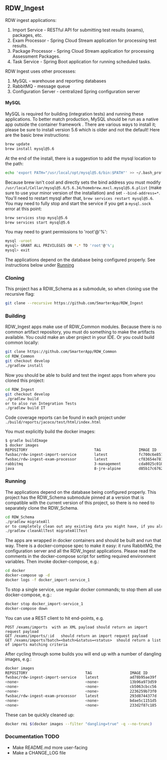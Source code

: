 ## RDW_Ingest
RDW ingest applications:
1. Import Service - RESTful API for submitting test results (exams), packages, etc.
1. Exam Processor - Spring Cloud Stream application for processing test results.
1. Package Processor - Spring Cloud Stream application for processing Assessment Packages.
1. Task Service - Spring Boot application for running scheduled tasks.

RDW Ingest uses other processes:
1. MySQL - warehouse and reporting databases
1. RabbitMQ - message queue
1. Configuration Server - centralized Spring configuration server

#### MySQL
MySQL is required for building (integration tests) and running these applications. To better match production, MySQL
should be run as a native app outside the container framework . There are various ways to install it; please be sure 
to install version 5.6 which is older and not the default! Here are the basic brew instructions:
```bash
brew update
brew install mysql@5.6
```
At the end of the install, there is a suggestion to add the mysql location to the path:
```bash
echo 'export PATH="/usr/local/opt/mysql@5.6/bin:$PATH"' >> ~/.bash_profile
```

Because brew isn't cool and directly sets the bind address you must modify `/usr/local/Cellar/mysql@5.6/5.6.34/homebrew.mxcl.mysql@5.6.plist` 
(make sure to use your minor version of the installation) and set `--bind-address=*`. 
You'll need to restart mysql after that, `brew services restart mysql@5.6`. You may need to fully stop and start
the service if you get a `mysql.sock` error at this point:
```bash
brew services stop mysql@5.6
brew services start mysql@5.6 
```

You may need to grant permissions to 'root'@'%':
```bash
mysql -uroot
mysql> GRANT ALL PRIVILEGES ON *.* TO 'root'@'%';
mysql> exit
```

The applications depend on the database being configured properly. See instructions below under [Running](#running)


### Cloning
This project has a RDW_Schema as a submodule, so when cloning use the recursive flag:
```bash
git clone --recursive https://github.com/SmarterApp/RDW_Ingest
```

### Building
RDW_Ingest apps make use of RDW_Common modules. Because there is no common artifact repository, you must do something
to make the artifacts available. You could make an uber project in your IDE. Or you could build common locally:
```bash
git clone https://github.com/SmarterApp/RDW_Common
cd RDW_Common
git checkout develop
./gradlew install
```

Now you should be able to build and test the ingest apps from where you cloned this project:
```bash
cd RDW_Ingest
git checkout develop
./gradlew build
or to also run Integration Tests
./gradlew build IT 
```
Code coverage reports can be found in each project under `./build/reports/jacoco/test/html/index.html` 

You must explicitly build the docker images:
```bash
$ gradle buildImage
$ docker images
REPOSITORY                              TAG                 IMAGE ID            CREATED             SIZE
fwsbac/rdw-ingest-import-service        latest              fc700c6e8518        14 minutes ago      131 MB
fwsbac/rdw-ingest-exam-processor        latest              cf83654e781f        9 seconds ago       130 MB
rabbitmq                                3-management        cda8025c010b        3 weeks ago         179 MB
java                                    8-jre-alpine        d85b17c6762e        6 weeks ago         108 MB
```

### Running
The applications depend on the database being configured properly. This project has the RDW_Schema submodule pinned at a
version that is compatible with the current version of this project, so there is no need to separately clone the RDW_Schema.
```bash
cd RDW_Schema
./gradlew migrateAll
or to completely clean out any existing data you might have, if you already have the database set up:
./gradlew cleanAllTest migrateAllTest
```

The apps are wrapped in docker containers and should be built and run that way. There is a docker-compose spec
to make it easy: it runs RabbitMQ, the configuration server and all the RDW_Ingest applications. Please read the
comments in the docker-compose script for setting required environment variables. Then invoke docker-compose, e.g.:
```bash
cd docker
docker-compose up -d
docker logs -f docker_import-service_1
```
To stop a single service, use regular docker commands; to stop them all use docker-compose, e.g.:
```bash
docker stop docker_import-service_1
docker-compose down
```

You can use a REST client to hit end-points, e.g.
```text
POST /exams/imports  with an XML payload should return an import request payload
GET /exams/imports/:id   should return an import request payload
GET /exams/imports?batch=<batch>&status=<status>  should return a list of imports matching criteria
```

After cycling through some builds you will end up with a number of dangling images, e.g.:
```bash
docker images
REPOSITORY                          TAG                 IMAGE ID            CREATED             SIZE
fwsbac/rdw-ingest-import-service    latest              ad78b95ae39f        2 minutes ago       140 MB
<none>                              <none>              13b96a973d59        About an hour ago   140 MB
<none>                              <none>              cb5063cbcc56        2 hours ago         140 MB
<none>                              <none>              2236259b73f0        3 hours ago         140 MB
fwsbac/rdw-ingest-exam-processor    latest              293d8744377d        3 hours ago         132 MB
<none>                              <none>              bdae5c1151d5        24 hours ago        140 MB
<none>                              <none>              233d2f87c185        24 hours ago        132 MB
```
These can be quickly cleaned up:
```bash
docker rmi $(docker images --filter "dangling=true" -q --no-trunc)
```

### Documentation TODO
* Make README.md more user-facing
* Make a CHANGE_LOG file